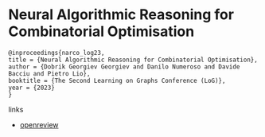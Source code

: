 # Neural Algorithmic Reasoning for Combinatorial Optimisation

```
@inproceedings{narco_log23,
title = {Neural Algorithmic Reasoning for Combinatorial Optimisation},
author = {Dobrik Georgiev Georgiev and Danilo Numeroso and Davide Bacciu and Pietro Lio},
booktitle = {The Second Learning on Graphs Conference (LoG)},
year = {2023}
}
```

links
- [openreview](https://openreview.net/forum?id=N8awTT5ep7)
